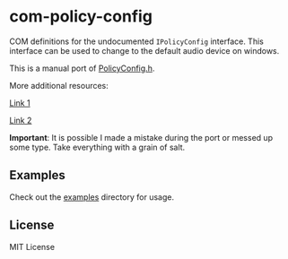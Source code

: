 # com-policy-config

COM definitions for the undocumented `IPolicyConfig` interface. This interface can be used to change to the default audio device on windows. 

This is a manual port of [PolicyConfig.h](https://github.com/Belphemur/AudioEndPointLibrary/blob/master/DefSound/PolicyConfig.h).

More additional resources:

[Link 1](https://github.com/KudoAmine/Toggle-Loudness-Equalization/blob/24445e5697d38d7d082412c199673662d2b58620/Toggle%20Loudness%20Equalization/Form1.vb#L174-L175)

[Link 2](https://learn.microsoft.com/en-us/answers/questions/669471/how-to-control-enable-audio-enhancements-with-code?orderby=helpful)

**Important**: It is possible I made a mistake during the port or messed up some type. Take everything with a grain of salt.

## Examples

Check out the [examples](./examples) directory for usage.


## License
MIT License
